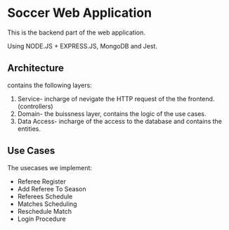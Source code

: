 # Soccer Web Application

This is the backend part of the web application.

Using NODE.JS + EXPRESS.JS, MongoDB and Jest.

## Architecture
contains the following layers:

1. Service- incharge of nevigate the HTTP request of the the frontend. (controllers)
2. Domain- the buissness layer, contains the logic of the use cases.
3. Data Access- incharge of the access to the database and contains the entities.

## Use Cases
The usecases we implement:
* Referee Register
* Add Referee To Season
* Referees Schedule
* Matches Scheduling
* Reschedule Match
* Login Procedure
